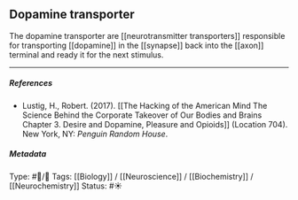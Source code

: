 ## Dopamine transporter  # 

The dopamine transporter are [[neurotransmitter transporters]] responsible for transporting [[dopamine]] in the [[synapse]] back into the [[axon]] terminal and ready it for the next stimulus.

___

##### References

- Lustig, H., Robert. (2017). [[The Hacking of the American Mind The Science Behind the Corporate Takeover of Our Bodies and Brains Chapter 3. Desire and Dopamine, Pleasure and Opioids]] (Location 704). New York, NY: _Penguin Random House_.

##### Metadata

Type: #🔵/🔵 
Tags: [[Biology]] / [[Neuroscience]] / [[Biochemistry]] / [[Neurochemistry]]
Status: #☀️ 